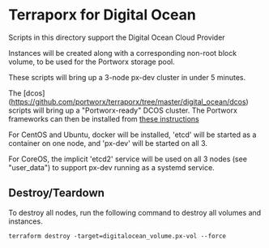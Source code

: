 # Terraporx for Digital Ocean

Scripts in this directory support the Digital Ocean Cloud Provider

Instances will be created along with a corresponding non-root block volume,
to be used for the Portworx storage pool.

These scripts will bring up a 3-node px-dev cluster in under 5 minutes.

The [dcos] (https://github.com/portworx/terraporx/tree/master/digital_ocean/dcos) scripts will bring up a "Portworx-ready"
DCOS cluster.  The Portworx frameworks can then be installed from [these instructions](https://docs.portworx.com/scheduler/mesosphere-dcos/install.html)

For CentOS and Ubuntu, docker will be installed, 'etcd' will be started as a container on one node, and 'px-dev' will be started on all 3.

For CoreOS, the implicit 'etcd2' service will be used on all 3 nodes (see "user_data") to support px-dev running as a systemd service.

## Destroy/Teardown

To destroy all nodes, run the following command to destroy
all volumes and instances.

```
terraform destroy -target=digitalocean_volume.px-vol --force
```
